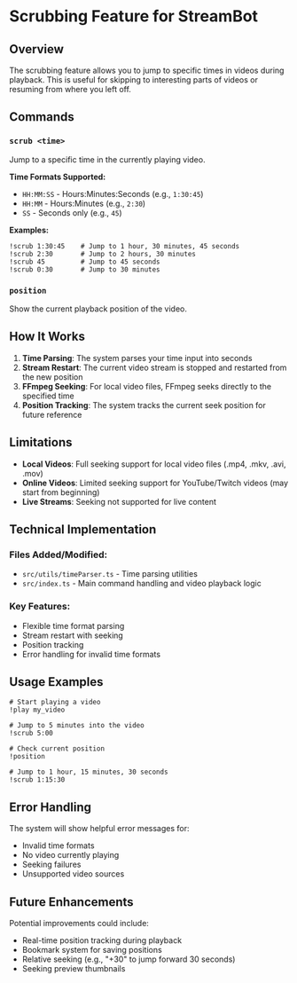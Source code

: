 # Scrubbing Feature for StreamBot

## Overview
The scrubbing feature allows you to jump to specific times in videos during playback. This is useful for skipping to interesting parts of videos or resuming from where you left off.

## Commands

### `scrub <time>`
Jump to a specific time in the currently playing video.

**Time Formats Supported:**
- `HH:MM:SS` - Hours:Minutes:Seconds (e.g., `1:30:45`)
- `HH:MM` - Hours:Minutes (e.g., `2:30`)
- `SS` - Seconds only (e.g., `45`)

**Examples:**
```
!scrub 1:30:45    # Jump to 1 hour, 30 minutes, 45 seconds
!scrub 2:30       # Jump to 2 hours, 30 minutes
!scrub 45         # Jump to 45 seconds
!scrub 0:30       # Jump to 30 minutes
```

### `position`
Show the current playback position of the video.

## How It Works

1. **Time Parsing**: The system parses your time input into seconds
2. **Stream Restart**: The current video stream is stopped and restarted from the new position
3. **FFmpeg Seeking**: For local video files, FFmpeg seeks directly to the specified time
4. **Position Tracking**: The system tracks the current seek position for future reference

## Limitations

- **Local Videos**: Full seeking support for local video files (.mp4, .mkv, .avi, .mov)
- **Online Videos**: Limited seeking support for YouTube/Twitch videos (may start from beginning)
- **Live Streams**: Seeking not supported for live content

## Technical Implementation

### Files Added/Modified:
- `src/utils/timeParser.ts` - Time parsing utilities
- `src/index.ts` - Main command handling and video playback logic

### Key Features:
- Flexible time format parsing
- Stream restart with seeking
- Position tracking
- Error handling for invalid time formats

## Usage Examples

```
# Start playing a video
!play my_video

# Jump to 5 minutes into the video
!scrub 5:00

# Check current position
!position

# Jump to 1 hour, 15 minutes, 30 seconds
!scrub 1:15:30
```

## Error Handling

The system will show helpful error messages for:
- Invalid time formats
- No video currently playing
- Seeking failures
- Unsupported video sources

## Future Enhancements

Potential improvements could include:
- Real-time position tracking during playback
- Bookmark system for saving positions
- Relative seeking (e.g., "+30" to jump forward 30 seconds)
- Seeking preview thumbnails 
